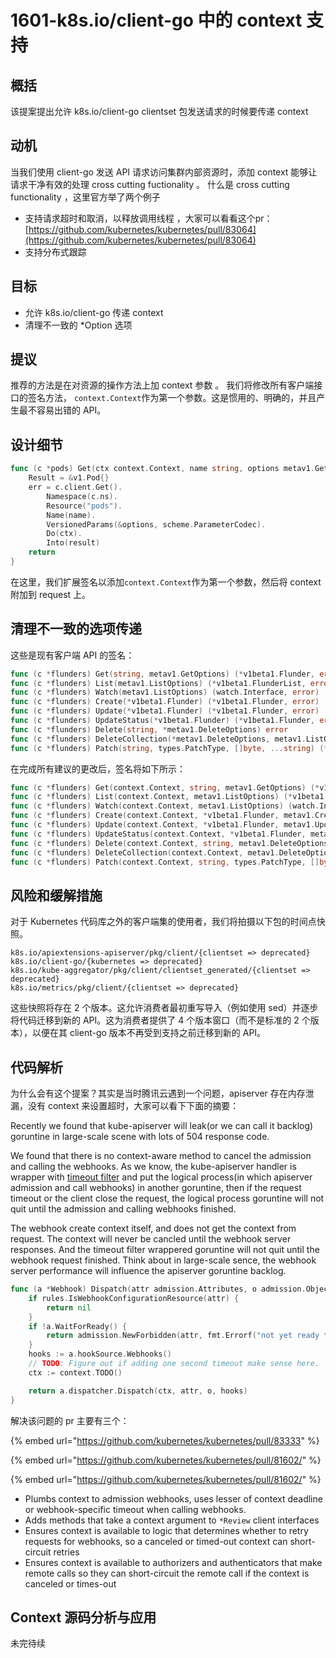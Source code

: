 # 1601-k8s.io/client-go 中的 context 支持

## &#x20;概括

该提案提出允许 k8s.io/client-go clientset 包发送请求的时候要传递 context

## 动机

当我们使用 client-go 发送 API 请求访问集群内部资源时，添加 context 能够让请求干净有效的处理 cross cutting fuctionality 。 什么是 cross cutting functionality ，这里官方举了两个例子

* 支持请求超时和取消，以释放调用线程 ，大家可以看看这个pr：[https://github.com/kubernetes/kubernetes/pull/83064](https://github.com/kubernetes/kubernetes/pull/83064)
* 支持分布式跟踪

## &#x20;目标

* 允许 k8s.io/client-go 传递 context
* 清理不一致的 \*Option 选项

## 提议

推荐的方法是在对资源的操作方法上加 context 参数 。 我们将修改所有客户端接口的签名方法， `context.Context`作为第一个参数。这是惯用的、明确的，并且产生最不容易出错的 API。

## 设计细节

```go
func (c *pods) Get(ctx context.Context, name string, options metav1.GetOptions) (result *v1.Pod, err error) {
	Result = &v1.Pod{}
	err = c.client.Get().
		Namespace(c.ns).
		Resource("pods").
		Name(name).
		VersionedParams(&options, scheme.ParameterCodec).
		Do(ctx).
		Into(result)
	return
}
```

在这里，我们扩展签名以添加`context.Context`作为第一个参数，然后将 context 附加到 request 上。

## 清理不一致的选项传递

这些是现有客户端 API 的签名：

```go
func (c *flunders) Get(string, metav1.GetOptions) (*v1beta1.Flunder, error)
func (c *flunders) List(metav1.ListOptions) (*v1beta1.FlunderList, error)
func (c *flunders) Watch(metav1.ListOptions) (watch.Interface, error)
func (c *flunders) Create(*v1beta1.Flunder) (*v1beta1.Flunder, error)
func (c *flunders) Update(*v1beta1.Flunder) (*v1beta1.Flunder, error)
func (c *flunders) UpdateStatus(*v1beta1.Flunder) (*v1beta1.Flunder, error)
func (c *flunders) Delete(string, *metav1.DeleteOptions) error
func (c *flunders) DeleteCollection(*metav1.DeleteOptions, metav1.ListOptions) error
func (c *flunders) Patch(string, types.PatchType, []byte, ...string) (*v1beta1.Flunder, error)
```

在完成所有建议的更改后，签名将如下所示：

```go
func (c *flunders) Get(context.Context, string, metav1.GetOptions) (*v1beta1.Flunder, error)
func (c *flunders) List(context.Context, metav1.ListOptions) (*v1beta1.FlunderList, error)
func (c *flunders) Watch(context.Context, metav1.ListOptions) (watch.Interface, error)
func (c *flunders) Create(context.Context, *v1beta1.Flunder, metav1.CreateOptions) (*v1beta1.Flunder, error)
func (c *flunders) Update(context.Context, *v1beta1.Flunder, metav1.UpdateOptions) (*v1beta1.Flunder, error)
func (c *flunders) UpdateStatus(context.Context, *v1beta1.Flunder, metav1.UpdateOptions) (*v1beta1.Flunder, error)
func (c *flunders) Delete(context.Context, string, metav1.DeleteOptions) error
func (c *flunders) DeleteCollection(context.Context, metav1.DeleteOptions, metav1.ListOptions) error
func (c *flunders) Patch(context.Context, string, types.PatchType, []byte, metav1.PatchOptions, ...string) (*v1beta1.Flunder, error)
```

## 风险和缓解措施

对于 Kubernetes 代码库之外的客户端集的使用者，我们将拍摄以下包的时间点快照。

```shell
k8s.io/apiextensions-apiserver/pkg/client/{clientset => deprecated}
k8s.io/client-go/{kubernetes => deprecated}
k8s.io/kube-aggregator/pkg/client/clientset_generated/{clientset => deprecated}
k8s.io/metrics/pkg/client/{clientset => deprecated}
```

这些快照将存在 2 个版本。这允许消费者最初重写导入（例如使用 sed）并逐步将代码迁移到新的 API。这为消费者提供了 4 个版本窗口（而不是标准的 2 个版本），以便在其 client-go 版本不再受到支持之前迁移到新的 API。

## 代码解析&#x20;

为什么会有这个提案？其实是当时腾讯云遇到一个问题，apiserver 存在内存泄漏，没有 context 来设置超时，大家可以看下下面的摘要：

Recently we found that kube-apiserver will leak(or we can call it backlog) goruntine in large-scale scene with lots of 504 response code.

We found that there is no context-aware method to cancel the admission and calling the webhooks. As we know, the kube-apiserver handler is wrapper with [timeout filter](https://github.com/kubernetes/kubernetes/blob/master/staging/src/k8s.io/apiserver/pkg/server/filters/timeout.go) and put the logical process(in which apiserver admission and call webhooks) in another goruntine, then if the request timeout or the client close the request, the logical process goruntine will not quit until the admission and calling webhooks finished.

The webhook create context itself, and does not get the context from request. The context will never be cancled until the webhook server responses. And the timeout filter wrappered goruntine will not quit until the webhook request finished. Think about in large-scale sence, the webhook server performance will influence the apiserver goruntine backlog.

```go
func (a *Webhook) Dispatch(attr admission.Attributes, o admission.ObjectInterfaces) error {
	if rules.IsWebhookConfigurationResource(attr) {
		return nil
	}
	if !a.WaitForReady() {
		return admission.NewForbidden(attr, fmt.Errorf("not yet ready to handle request"))
	}
	hooks := a.hookSource.Webhooks()
	// TODO: Figure out if adding one second timeout make sense here.
	ctx := context.TODO()

	return a.dispatcher.Dispatch(ctx, attr, o, hooks)
}
```



解决该问题的 pr 主要有三个：

{% embed url="https://github.com/kubernetes/kubernetes/pull/83333" %}

{% embed url="https://github.com/kubernetes/kubernetes/pull/81602/" %}

{% embed url="https://github.com/kubernetes/kubernetes/pull/81602/" %}

* Plumbs context to admission webhooks, uses lesser of context deadline or webhook-specific timeout when calling webhooks.
* Adds methods that take a context argument to `*Review` client interfaces
* Ensures context is available to logic that determines whether to retry requests for webhooks, so a canceled or timed-out context can short-circuit retries
* Ensures context is available to authorizers and authenticators that make remote calls so they can short-circuit the remote call if the context is canceled or times-out

## Context 源码分析与应用

未完待续
